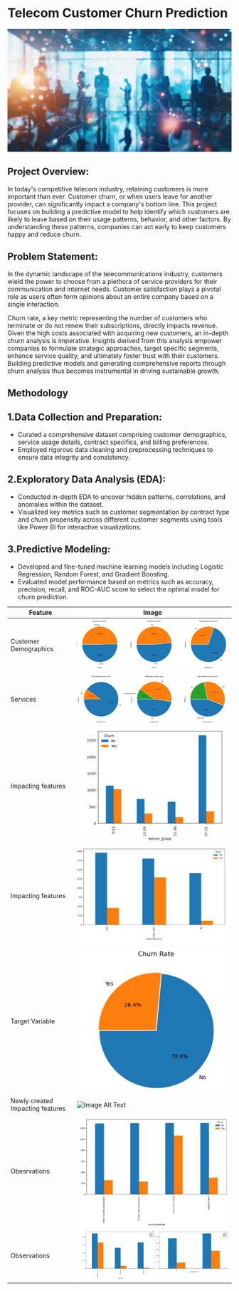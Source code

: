 # Telecom Customer Churn Prediction
![Image Alt Text](https://github.com/Hema1282/Telecom-Customer-Churn-Prediction/blob/fc9b3b12723b15e350566feaac102aabb4a67342/assests/people.jpg)

## Project Overview:
In today's competitive telecom industry, retaining customers is more important than ever. Customer churn, or when users leave for another provider, can significantly impact a company's bottom line. This project focuses on building a predictive model to help identify which customers are likely to leave based on their usage patterns, behavior, and other factors. By understanding these patterns, companies can act early to keep customers happy and reduce churn.
## Problem Statement:
In the dynamic landscape of the telecommunications industry, customers wield the power to choose from a plethora of service providers for their communication and internet needs. Customer satisfaction plays a pivotal role as users often form opinions about an entire company based on a single interaction. 


Churn rate, a key metric representing the number of customers who terminate or do not renew their subscriptions, directly impacts revenue. Given the high costs associated with acquiring new customers, an in-depth churn analysis is imperative. Insights derived from this analysis empower companies to formulate strategic approaches, target specific segments, enhance service quality, and ultimately foster trust with their customers. Building predictive models and generating comprehensive reports through churn analysis thus becomes instrumental in driving sustainable growth.
## Methodology
## 1.Data Collection and Preparation:

 * Curated a comprehensive dataset comprising customer demographics, service usage details, contract specifics, and billing preferences.
 * Employed rigorous data cleaning and preprocessing techniques to ensure data integrity and consistency.


## 2.Exploratory Data Analysis (EDA):

 * Conducted in-depth EDA to uncover hidden patterns, correlations, and anomalies within the dataset.
 * Visualized key metrics such as customer segmentation by contract type and churn propensity across different customer segments using tools like Power BI for interactive visualizations.


## 3.Predictive Modeling:

 * Developed and fine-tuned machine learning models including Logistic Regression, Random Forest, and Gradient Boosting.
 * Evaluated model performance based on metrics such as accuracy, precision, recall, and ROC-AUC score to select the optimal model for churn prediction.


|**Feature**|**Image**|
|---|---|
|Customer Demographics|![Image Alt Text](https://github.com/Hema1282/Telecom-Customer-Churn-Prediction/blob/43d42b2e547ddc59d7e149c0bd5893ab3b1d93f8/assests/customer_info.png)|
|Services|![Image Alt Text](https://github.com/Hema1282/Telecom-Customer-Churn-Prediction/blob/43d42b2e547ddc59d7e149c0bd5893ab3b1d93f8/assests/services.png)|
|Impacting features|![Image Alt Text](https://github.com/Hema1282/Telecom-Customer-Churn-Prediction/blob/43d42b2e547ddc59d7e149c0bd5893ab3b1d93f8/assests/impacting_feature.png)|
|Impacting features|![Image Alt Text](https://github.com/Hema1282/Telecom-Customer-Churn-Prediction/blob/43d42b2e547ddc59d7e149c0bd5893ab3b1d93f8/assests/impacting_feature%20(2).png)|
|Target Variable|![Image Alt Text](https://github.com/Hema1282/Telecom-Customer-Churn-Prediction/blob/43d42b2e547ddc59d7e149c0bd5893ab3b1d93f8/assests/Churn_target_variable.png.png)|
|Newly created Impacting features|![Image Alt Text]()|
|Obesrvations|![Image Alt Text](https://github.com/Hema1282/Telecom-Customer-Churn-Prediction/blob/43d42b2e547ddc59d7e149c0bd5893ab3b1d93f8/assests/insights1.png)|
|Observations|![Image Alt Text](https://github.com/Hema1282/Telecom-Customer-Churn-Prediction/blob/43d42b2e547ddc59d7e149c0bd5893ab3b1d93f8/assests/insights2.png)|

















